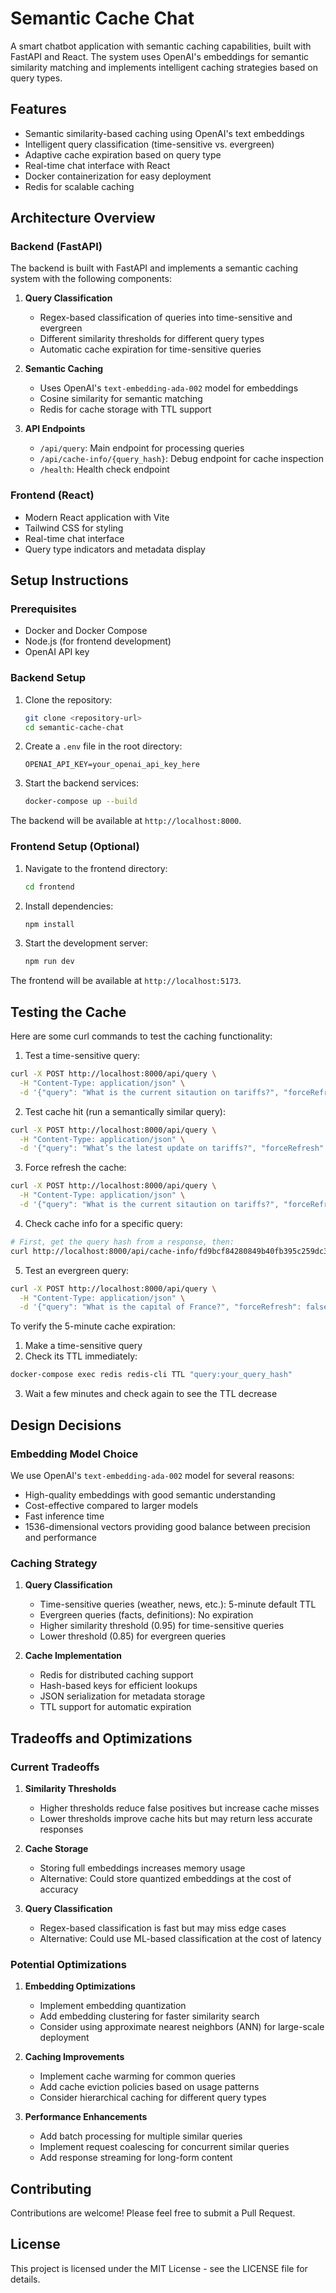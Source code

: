 # Semantic Cache Chat

A smart chatbot application with semantic caching capabilities, built with FastAPI and React. The system uses OpenAI's embeddings for semantic similarity matching and implements intelligent caching strategies based on query types.

## Features

- Semantic similarity-based caching using OpenAI's text embeddings
- Intelligent query classification (time-sensitive vs. evergreen)
- Adaptive cache expiration based on query type
- Real-time chat interface with React
- Docker containerization for easy deployment
- Redis for scalable caching

## Architecture Overview

### Backend (FastAPI)

The backend is built with FastAPI and implements a semantic caching system with the following components:

1. **Query Classification**
   - Regex-based classification of queries into time-sensitive and evergreen
   - Different similarity thresholds for different query types
   - Automatic cache expiration for time-sensitive queries

2. **Semantic Caching**
   - Uses OpenAI's `text-embedding-ada-002` model for embeddings
   - Cosine similarity for semantic matching
   - Redis for cache storage with TTL support

3. **API Endpoints**
   - `/api/query`: Main endpoint for processing queries
   - `/api/cache-info/{query_hash}`: Debug endpoint for cache inspection
   - `/health`: Health check endpoint

### Frontend (React)

- Modern React application with Vite
- Tailwind CSS for styling
- Real-time chat interface
- Query type indicators and metadata display

## Setup Instructions

### Prerequisites

- Docker and Docker Compose
- Node.js (for frontend development)
- OpenAI API key

### Backend Setup

1. Clone the repository:
   ```bash
   git clone <repository-url>
   cd semantic-cache-chat
   ```

2. Create a `.env` file in the root directory:
   ```
   OPENAI_API_KEY=your_openai_api_key_here
   ```

3. Start the backend services:
   ```bash
   docker-compose up --build
   ```

The backend will be available at `http://localhost:8000`.

### Frontend Setup (Optional)

1. Navigate to the frontend directory:
   ```bash
   cd frontend
   ```

2. Install dependencies:
   ```bash
   npm install
   ```

3. Start the development server:
   ```bash
   npm run dev
   ```

The frontend will be available at `http://localhost:5173`.

## Testing the Cache

Here are some curl commands to test the caching functionality:

1. Test a time-sensitive query:
```bash
curl -X POST http://localhost:8000/api/query \
  -H "Content-Type: application/json" \
  -d '{"query": "What is the current sitaution on tariffs?", "forceRefresh": false}'
```

2. Test cache hit (run a semantically similar query):
```bash
curl -X POST http://localhost:8000/api/query \
  -H "Content-Type: application/json" \
  -d '{"query": "What’s the latest update on tariffs?", "forceRefresh": false}'
```

3. Force refresh the cache:
```bash
curl -X POST http://localhost:8000/api/query \
  -H "Content-Type: application/json" \
  -d '{"query": "What is the current sitaution on tariffs?", "forceRefresh": true}'
```

4. Check cache info for a specific query:
```bash
# First, get the query hash from a response, then:
curl http://localhost:8000/api/cache-info/fd9bcf84280849b40fb395c259dc32b2
```

5. Test an evergreen query:
```bash
curl -X POST http://localhost:8000/api/query \
  -H "Content-Type: application/json" \
  -d '{"query": "What is the capital of France?", "forceRefresh": false}'
```

To verify the 5-minute cache expiration:
1. Make a time-sensitive query
2. Check its TTL immediately:
```bash
docker-compose exec redis redis-cli TTL "query:your_query_hash"
```
3. Wait a few minutes and check again to see the TTL decrease

## Design Decisions

### Embedding Model Choice

We use OpenAI's `text-embedding-ada-002` model for several reasons:
- High-quality embeddings with good semantic understanding
- Cost-effective compared to larger models
- Fast inference time
- 1536-dimensional vectors providing good balance between precision and performance

### Caching Strategy

1. **Query Classification**
   - Time-sensitive queries (weather, news, etc.): 5-minute default TTL
   - Evergreen queries (facts, definitions): No expiration
   - Higher similarity threshold (0.95) for time-sensitive queries
   - Lower threshold (0.85) for evergreen queries

2. **Cache Implementation**
   - Redis for distributed caching support
   - Hash-based keys for efficient lookups
   - JSON serialization for metadata storage
   - TTL support for automatic expiration

## Tradeoffs and Optimizations

### Current Tradeoffs

1. **Similarity Thresholds**
   - Higher thresholds reduce false positives but increase cache misses
   - Lower thresholds improve cache hits but may return less accurate responses

2. **Cache Storage**
   - Storing full embeddings increases memory usage
   - Alternative: Could store quantized embeddings at the cost of accuracy

3. **Query Classification**
   - Regex-based classification is fast but may miss edge cases
   - Alternative: Could use ML-based classification at the cost of latency

### Potential Optimizations

1. **Embedding Optimizations**
   - Implement embedding quantization
   - Add embedding clustering for faster similarity search
   - Consider using approximate nearest neighbors (ANN) for large-scale deployment

2. **Caching Improvements**
   - Implement cache warming for common queries
   - Add cache eviction policies based on usage patterns
   - Consider hierarchical caching for different query types

3. **Performance Enhancements**
   - Add batch processing for multiple similar queries
   - Implement request coalescing for concurrent similar queries
   - Add response streaming for long-form content

## Contributing

Contributions are welcome! Please feel free to submit a Pull Request.

## License

This project is licensed under the MIT License - see the LICENSE file for details.
